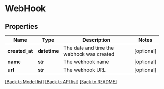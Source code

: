 # WebHook

## Properties
Name | Type | Description | Notes
------------ | ------------- | ------------- | -------------
**created_at** | **datetime** | The date and time the webhook was created | [optional] 
**name** | **str** | The webhook name | [optional] 
**url** | **str** | The webhook URL | [optional] 

[[Back to Model list]](../README.md#documentation-for-models) [[Back to API list]](../README.md#documentation-for-api-endpoints) [[Back to README]](../README.md)


